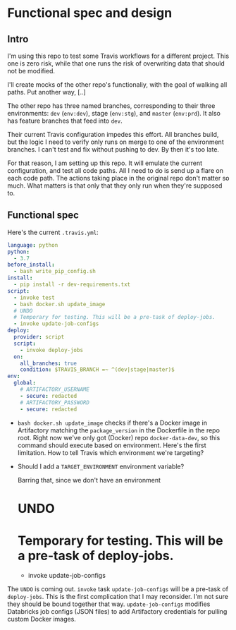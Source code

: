 # Functional spec and design

## Intro

I'm using this repo to test some Travis workflows for a different project. This
one is zero risk, while that one runs the risk of overwriting data that should
not be modified.

I'll create mocks of the other repo's functionaliy, with the goal of walking
all paths. Put another way, [..]

The other repo has three named branches, corresponding to their three
environments: `dev` (`env:dev`), stage (`env:stg`), and `master` (`env:prd`).
It also has feature branches that feed into `dev`.

Their current Travis configuration impedes this effort. All branches build, but
the logic I need to verify only runs on merge to one of the environment
branches. I can't test and fix without pushing to dev. By then it's too late.

For that reason, I am setting up this repo. It will emulate the current
configuration, and test all code paths. All I need to do is send up a flare on
each code path. The actions taking place in the original repo don't matter so
much. What matters is that only that they only run when they're supposed to.


## Functional spec

Here's the current `.travis.yml`:


```yaml
language: python
python:
  - 3.7
before_install:
  - bash write_pip_config.sh
install:
  - pip install -r dev-requirements.txt
script:
  - invoke test
  - bash docker.sh update_image
  # UNDO
  # Temporary for testing. This will be a pre-task of deploy-jobs.
  - invoke update-job-configs
deploy:
  provider: script
  script:
    - invoke deploy-jobs
  on:
    all_branches: true
    condition: $TRAVIS_BRANCH =~ ^(dev|stage|master)$
env:
  global:
    # ARTIFACTORY_USERNAME
    - secure: redacted
    # ARTIFACTORY_PASSWORD
    - secure: redacted
```

* `bash docker.sh update_image` checks if there's a Docker image in Artifactory
  matching the `package_version` in the Dockerfile in the repo root. Right now
  we've only got (Docker) repo `docker-data-dev`, so this command should
  execute based on environment. Here's the first limitation. How to tell Travis
  which environment we're targeting?

* Should I add a `TARGET_ENVIRONMENT` environment variable? 

  Barring that, since we don't have an environment 

  # UNDO
  # Temporary for testing. This will be a pre-task of deploy-jobs.
  - invoke update-job-configs

The `UNDO` is coming out. `invoke` task `update-job-configs` will be a pre-task
of `deploy-jobs`. This is the first complication that I may reconsider. I'm not
sure they should be bound together that way. `update-job-configs` modifies
Databricks job configs (JSON files) to add Artifactory credentials for pulling
custom Docker images.


